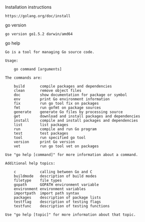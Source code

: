 Installation instructions

    https://golang.org/doc/install

    
go version

    go version go1.5.2 darwin/amd64
    
    
go help
    
    Go is a tool for managing Go source code.
    
    Usage:
    
        go command [arguments]
    
    The commands are:
    
        build       compile packages and dependencies
        clean       remove object files
        doc         show documentation for package or symbol
        env         print Go environment information
        fix         run go tool fix on packages
        fmt         run gofmt on package sources
        generate    generate Go files by processing source
        get         download and install packages and dependencies
        install     compile and install packages and dependencies
        list        list packages
        run         compile and run Go program
        test        test packages
        tool        run specified go tool
        version     print Go version
        vet         run go tool vet on packages
    
    Use "go help [command]" for more information about a command.
    
    Additional help topics:
    
        c           calling between Go and C
        buildmode   description of build modes
        filetype    file types
        gopath      GOPATH environment variable
        environment environment variables
        importpath  import path syntax
        packages    description of package lists
        testflag    description of testing flags
        testfunc    description of testing functions
    
    Use "go help [topic]" for more information about that topic.
    
    